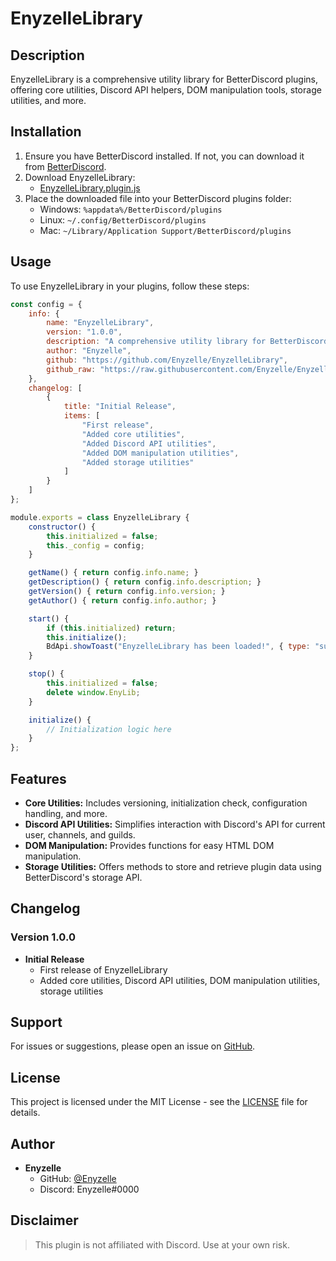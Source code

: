 # EnyzelleLibrary

## Description

EnyzelleLibrary is a comprehensive utility library for BetterDiscord plugins, offering core utilities, Discord API helpers, DOM manipulation tools, storage utilities, and more.

## Installation

1. Ensure you have BetterDiscord installed. If not, you can download it from [BetterDiscord](https://betterdiscord.app/).
2. Download EnyzelleLibrary:
   - [EnyzelleLibrary.plugin.js](https://raw.githubusercontent.com/Enyzelle/EnyzelleLibrary/main/EnyzelleLibrary.plugin.js)
3. Place the downloaded file into your BetterDiscord plugins folder:
   - Windows: `%appdata%/BetterDiscord/plugins`
   - Linux: `~/.config/BetterDiscord/plugins`
   - Mac: `~/Library/Application Support/BetterDiscord/plugins`

## Usage

To use EnyzelleLibrary in your plugins, follow these steps:

```javascript
const config = {
    info: {
        name: "EnyzelleLibrary",
        version: "1.0.0",
        description: "A comprehensive utility library for BetterDiscord plugins",
        author: "Enyzelle",
        github: "https://github.com/Enyzelle/EnyzelleLibrary",
        github_raw: "https://raw.githubusercontent.com/Enyzelle/EnyzelleLibrary/main/EnyzelleLibrary.plugin.js"
    },
    changelog: [
        {
            title: "Initial Release",
            items: [
                "First release",
                "Added core utilities",
                "Added Discord API utilities",
                "Added DOM manipulation utilities",
                "Added storage utilities"
            ]
        }
    ]
};

module.exports = class EnyzelleLibrary {
    constructor() {
        this.initialized = false;
        this._config = config;
    }

    getName() { return config.info.name; }
    getDescription() { return config.info.description; }
    getVersion() { return config.info.version; }
    getAuthor() { return config.info.author; }

    start() {
        if (this.initialized) return;
        this.initialize();
        BdApi.showToast("EnyzelleLibrary has been loaded!", { type: "success" });
    }

    stop() {
        this.initialized = false;
        delete window.EnyLib;
    }

    initialize() {
        // Initialization logic here
    }
};
```
## Features
- **Core Utilities:** Includes versioning, initialization check, configuration handling, and more.
- **Discord API Utilities:** Simplifies interaction with Discord's API for current user, channels, and guilds.
- **DOM Manipulation:** Provides functions for easy HTML DOM manipulation.
- **Storage Utilities:** Offers methods to store and retrieve plugin data using BetterDiscord's storage API.

## Changelog
### Version 1.0.0

- **Initial Release**
  - First release of EnyzelleLibrary
  - Added core utilities, Discord API utilities, DOM manipulation utilities, storage utilities
 
## Support

For issues or suggestions, please open an issue on [GitHub](https://github.com/Enyzelle/EnyzelleLibrary/issues).

## License

This project is licensed under the MIT License - see the [LICENSE](LICENSE) file for details.

## Author

- **Enyzelle**
  - GitHub: [@Enyzelle](https://github.com/Enyzelle)
  - Discord: Enyzelle#0000

## Disclaimer
> This plugin is not affiliated with Discord. Use at your own risk.
